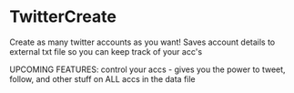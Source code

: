 # TwitterCreate
Create as many twitter accounts as you want! Saves account details to external txt file so you can keep track of your acc's

UPCOMING FEATURES: control your accs - gives you the power to tweet, follow, and other stuff on ALL accs in the data file
